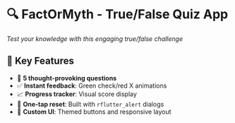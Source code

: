 # 🔍 FactOrMyth - True/False Quiz App

*Test your knowledge with this engaging true/false challenge*

## 🌟 Key Features
- 🧠 **5 thought-provoking questions** 
- ✅ **Instant feedback**: Green check/red X animations
- 📈 **Progress tracker**: Visual score display
- 🔄 **One-tap reset**: Built with `rflutter_alert` dialogs
- 🎨 **Custom UI**: Themed buttons and responsive layout


